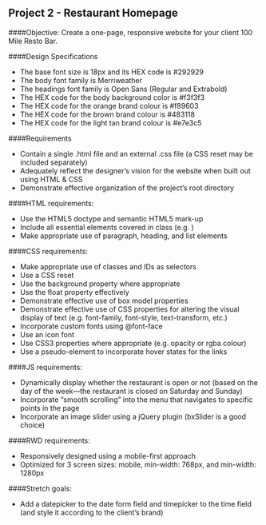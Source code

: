 ## Project 2 - Restaurant Homepage

####Objective:
Create a one-page, responsive website for your client 100 Mile Resto Bar.

####Design Specifications
* The base font size is 18px and its HEX code is #292929
* The body font family is Merriweather
* The headings font family is Open Sans (Regular and Extrabold)
* The HEX code for the body background color is #f3f3f3
* The HEX code for the orange brand colour is #f89603
* The HEX code for the brown brand colour is #483118
* The HEX code for the light tan brand colour is #e7e3c5

####Requirements
* Contain a single .html file and an external .css file (a CSS reset may be included separately)
* Adequately reflect the designer’s vision for the website when built out using HTML & CSS
* Demonstrate effective organization of the project’s root directory

####HTML requirements:
* Use the HTML5 doctype and semantic HTML5 mark-up
* Include all essential elements covered in class (e.g. <meta charset="utf-8">)
* Make appropriate use of paragraph, heading, and list elements

####CSS requirements:
* Make appropriate use of classes and IDs as selectors
* Use a CSS reset
* Use the background property where appropriate
* Use the float property effectively
* Demonstrate effective use of box model properties
* Demonstrate effective use of CSS properties for altering the visual display of text (e.g. font-family, font-style, text-transform, etc.)
* Incorporate custom fonts using @font-face
* Use an icon font
* Use CSS3 properties where appropriate (e.g. opacity or rgba colour)
* Use a pseudo-element to incorporate hover states for the links

####JS requirements:
* Dynamically display whether the restaurant is open or not (based on the day of the week—the restaurant is closed on Saturday and Sunday)
* Incorporate “smooth scrolling” into the menu that navigates to specific points in the page
* Incorporate an image slider using a jQuery plugin (bxSlider is a good choice)

####RWD requirements:
* Responsively designed using a mobile-first approach
* Optimized for 3 screen sizes: mobile, min-width: 768px, and min-width: 1280px

####Stretch goals:
* Add a datepicker to the date form field and timepicker to the time field (and style it according to the client’s brand)
